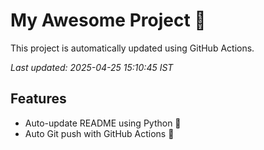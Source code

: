# My Awesome Project 🚀

This project is automatically updated using GitHub Actions.

_Last updated: 2025-04-25 15:10:45 IST_

## Features
- Auto-update README using Python 🐍
- Auto Git push with GitHub Actions 🤖
